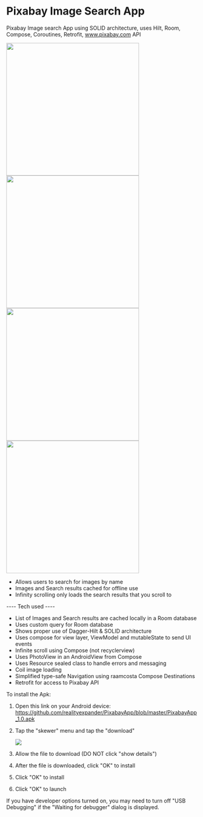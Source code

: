 # Pixabay Image Search App
Pixabay Image search App using SOLID architecture, uses Hilt, Room, Compose, Coroutines, Retrofit, www.pixabay.com API

<!--
[<img src="https://user-images.githubusercontent.com/5157474/171551314-c0e1dd15-310a-4808-9c25-1be2749a0980.png" width="350"/>](https://user-images.githubusercontent.com/5157474/171551314-c0e1dd15-310a-4808-9c25-1be2749a0980.png)
-->
[<img src="https://user-images.githubusercontent.com/5157474/195039930-fee067f3-734f-4417-8226-950850f68699.png" width="350"/>](https://user-images.githubusercontent.com/5157474/195039930-fee067f3-734f-4417-8226-950850f68699.png)
[<img src="https://user-images.githubusercontent.com/5157474/195039958-b935c659-236f-4618-80ac-25060fa6dc11.png" width="350"/>](https://user-images.githubusercontent.com/5157474/195039958-b935c659-236f-4618-80ac-25060fa6dc11.png)
[<img src="https://user-images.githubusercontent.com/5157474/195040048-cc4c6638-40f4-45a1-889e-a9bd49a61f4b.png" width="350"/>](https://user-images.githubusercontent.com/5157474/195040048-cc4c6638-40f4-45a1-889e-a9bd49a61f4b.png)
[<img src="https://user-images.githubusercontent.com/5157474/195040001-27e7bcf8-b2e8-4cb9-90bb-2a91cde283b2.png" width="350"/>](https://user-images.githubusercontent.com/5157474/195040001-27e7bcf8-b2e8-4cb9-90bb-2a91cde283b2.png)


- Allows users to search for images by name
- Images and Search results cached for offline use
- Infinity scrolling only loads the search results that you scroll to

---- Tech used ----
- List of Images and Search results are cached locally in a Room database
- Uses custom query for Room database
- Shows proper use of Dagger-Hilt & SOLID architecture
- Uses compose for view layer, ViewModel and mutableState to send UI events
- Infinite scroll using Compose (not recyclerview)
- Uses PhotoView in an AndroidView from Compose
- Uses Resource sealed class to handle errors and messaging
- Coil image loading
- Simplified type-safe Navigation using raamcosta Compose Destinations
- Retrofit for access to Pixabay API

To install the Apk:

1. Open this link on your Android device:
   https://github.com/realityexpander/PixabayApp/blob/master/PixabayApp_1.0.apk
2. Tap the "skewer" menu and tap the "download"

   [![](https://user-images.githubusercontent.com/5157474/147434050-57102a30-af32-46ed-a90b-d94e0c4a4f35.jpg)]()
3. Allow the file to download (DO NOT click "show details")
4. After the file is downloaded, click "OK" to install
5. Click "OK" to install
6. Click "OK" to launch

If you have developer options turned on, you may need to turn off "USB Debugging" if the "Waiting for debugger" dialog is displayed.
